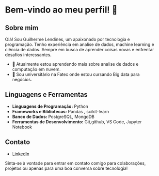 # Bem-vindo ao meu perfil! 👋

## Sobre mim
Olá! Sou Guilherme Lendines, um apaixonado por tecnologia e programação. Tenho experiência em analise de dados, machine learning e ciência de dados. Sempre em busca de aprender coisas novas e enfrentar desafios interessantes.

- 🌱 Atualmente estou aprendendo mais sobre analise de dados e computação em nuvem.
- 💼 Sou universitário na Fatec onde estou cursando Big data para negócios.

## Linguagens e Ferramentas
- **Linguagens de Programação:** Python
- **Frameworks e Bibliotecas:** Pandas , scikit-learn
- **Banco de Dados:** PostgreSQL, MongoDB
- **Ferramentas de Desenvolvimento:** Git,github, VS Code, Jupyter Notebook


## Contato
- [LinkedIn](https://www.linkedin.com/in/guilherme-lendines-analistadados/)

Sinta-se à vontade para entrar em contato comigo para colaborações, projetos ou apenas para uma boa conversa sobre tecnologia!
